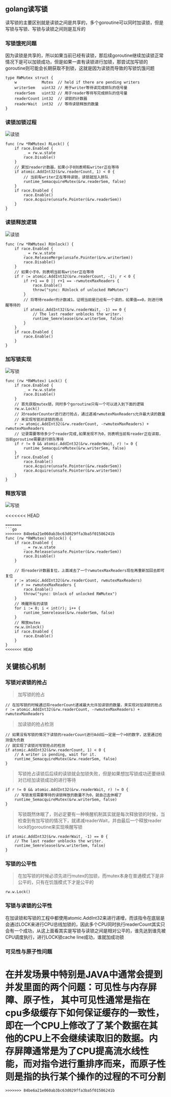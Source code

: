 ## golang读写锁

读写锁的主要区别就是读锁之间是共享的，多个goroutine可以同时加读锁，但是写锁与写锁、写锁与读锁之间则是互斥的

### 写锁饿死问题

因为读锁是共享的，所以如果当前已经有读锁，那后续goroutine继续加读锁正常情况下是可以加锁成功，但是如果一直有读锁进行加锁，那尝试加写锁的goroutine则可能会长期获取不到锁，这就是因为读锁而导致的写锁饥饿问题

```golang
type RWMutex struct {
    w           Mutex  // held if there are pending writers
    writerSem   uint32 // 用于writer等待读完成排队的信号量
    readerSem   uint32 // 用于reader等待写完成排队的信号量
    readerCount int32  // 读锁的计数器
    readerWait  int32  // 等待读锁释放的数量
}

```

### 读锁加锁过程

![读锁](../img/20200310183100318.png)

```golang
func (rw *RWMutex) RLock() {
    if race.Enabled {
        _ = rw.w.state
        race.Disable()
    }
    // 累加reader计数器，如果小于0则表明有writer正在等待
    if atomic.AddInt32(&rw.readerCount, 1) < 0 {
        // 当前有writer正在等待读锁，读锁就加入排队
        runtime_SemacquireMutex(&rw.readerSem, false)
    }
    if race.Enabled {
        race.Enable()
        race.Acquire(unsafe.Pointer(&rw.readerSem))
    }
}
```

### 读锁释放逻辑

![读锁](../img/20200310183238131.png)

```golang
func (rw *RWMutex) RUnlock() {
    if race.Enabled {
        _ = rw.w.state
        race.ReleaseMerge(unsafe.Pointer(&rw.writerSem))
        race.Disable()
    }
    // 如果小于0，则表明当前有writer正在等待
    if r := atomic.AddInt32(&rw.readerCount, -1); r < 0 {
        if r+1 == 0 || r+1 == -rwmutexMaxReaders {
            race.Enable()
            throw("sync: RUnlock of unlocked RWMutex")
        }
        // 将等待reader的计数减1，证明当前是已经有一个读的，如果值==0，则进行唤醒等待的
        if atomic.AddInt32(&rw.readerWait, -1) == 0 {
            // The last reader unblocks the writer.
            runtime_Semrelease(&rw.writerSem, false)
        }
    }
    if race.Enabled {
        race.Enable()
    }
}
```

### 加写锁实现

![写锁](../img/20200310183339731.png)

```golang
func (rw *RWMutex) Lock() {
    if race.Enabled {
        _ = rw.w.state
        race.Disable()
    }
    // 首先获取mutex锁，同时多个goroutine只有一个可以进入到下面的逻辑
    rw.w.Lock()
    // 对readerCounter进行进行抢占，通过递减rwmutexMaxReaders允许最大读的数量
    // 来实现写锁对读锁的抢占
    r := atomic.AddInt32(&rw.readerCount, -rwmutexMaxReaders) + rwmutexMaxReaders
    // 记录需要等待多少个reader完成,如果发现不为0，则表明当前有reader正在读取，当前goroutine需要进行排队等待
    if r != 0 && atomic.AddInt32(&rw.readerWait, r) != 0 {
        runtime_SemacquireMutex(&rw.writerSem, false)
    }
    if race.Enabled {
        race.Enable()
        race.Acquire(unsafe.Pointer(&rw.readerSem))
        race.Acquire(unsafe.Pointer(&rw.writerSem))
    }
}
```

### 释放写锁

![写锁](../img/20200310183339731.png)


<<<<<<< HEAD
```golang
=======
```go
>>>>>>> 84be6a21e060ab3bc63d029ffa3ba5f01586241b
func (rw *RWMutex) Unlock() {
    if race.Enabled {
        _ = rw.w.state
        race.Release(unsafe.Pointer(&rw.readerSem))
        race.Disable()
    }

    // 将reader计数器复位，上面减去了一个rwmutexMaxReaders现在再重新加回去即可复位
    r := atomic.AddInt32(&rw.readerCount, rwmutexMaxReaders)
    if r >= rwmutexMaxReaders {
        race.Enable()
        throw("sync: Unlock of unlocked RWMutex")
    }
    // 唤醒所有的读锁
    for i := 0; i < int(r); i++ {
        runtime_Semrelease(&rw.readerSem, false)
    }
    // 释放mutex
    rw.w.Unlock()
    if race.Enabled {
        race.Enable()
    }
}
<<<<<<< HEAD
```

## 关键核心机制

### 写锁对读锁的抢占

> 加写锁的抢占
```golang
// 在加写锁的时候通过将readerCount递减最大允许加读锁的数量，来实现对加读锁的抢占
r := atomic.AddInt32(&rw.readerCount, -rwmutexMaxReaders) + rwmutexMaxReaders
```

> 加读锁的抢占检测
```golang
// 如果没有写锁的情况下读锁的readerCount进行Add后一定是一个>0的数字，这里通过检测值为负数
// 就实现了读锁对写锁抢占的检测
if atomic.AddInt32(&rw.readerCount, 1) < 0 {
    // A writer is pending, wait for it.
    runtime_SemacquireMutex(&rw.readerSem, false)
}
```

> 写锁抢占读锁后后续的读锁就会加锁失败，但是如果想加写锁成功还要继续对已经加读锁成功的进行等待

```golang
if r != 0 && atomic.AddInt32(&rw.readerWait, r) != 0 {
    // 写锁发现需要等待的读锁释放的数量不为0，就自己去休眠了
    runtime_SemacquireMutex(&rw.writerSem, false)
}
```

> 写锁既然休眠了，则必定要有一种唤醒机制其实就是每次释放锁的时候，当检查到有加写锁的情况下，就递减readerWait，并由最后一个释放reader lock的goroutine来实现唤醒写锁

```golang
if atomic.AddInt32(&rw.readerWait, -1) == 0 {
    // The last reader unblocks the writer.
    runtime_Semrelease(&rw.writerSem, false)
}
```

### 写锁的公平性

> 在加写锁的时候必须先进行mutex的加锁，而mutex本身在普通模式下是非公平的，只有在饥饿模式下才是公平的

```golang
rw.w.Lock()
```

### 写锁与读锁的公平性

在加读锁和写锁的工程中都使用atomic.AddInt32来进行递增，而该指令在底层是会通过LOCK来进行CPU总线加锁的，因此多个CPU同时执行readerCount其实只会有一个成功，从这上面看其实是写锁与读锁之间是相对公平的，谁先达到谁先被CPU调度执行，进行LOCK锁cache line成功，谁就加成功锁

### 可见性与原子性问题

在并发场景中特别是JAVA中通常会提到并发里面的两个问题：可见性与内存屏障、原子性， 其中可见性通常是指在cpu多级缓存下如何保证缓存的一致性，即在一个CPU上修改了了某个数据在其他的CPU上不会继续读取旧的数据。内存屏障通常是为了CPU提高流水线性能，而对指令进行重排序而来，而原子性则是指的执行某个操作的过程的不可分割
=======
```
>>>>>>> 84be6a21e060ab3bc63d029ffa3ba5f01586241b
